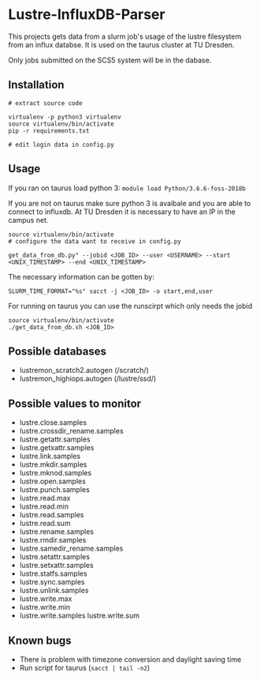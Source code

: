 # Lustre-InfluxDB-Parser

This projects gets data from a slurm job's usage of the lustre filesystem from an influx databse. It is used on the taurus cluster at TU Dresden.

Only jobs submitted on the SCS5 system will be in the dabase.

## Installation

```
# extract source code

virtualenv -p python3 virtualenv
source virtualenv/bin/activate
pip -r requirements.txt

# edit login data in config.py
```

## Usage
If you ran on taurus load python 3:
```module load Python/3.6.6-foss-2018b ```

If you are not on taurus make sure python 3 is avaibale and you are able to connect to influxdb. At TU Dresden it is necessary to have an IP in the campus net.


```
source virtualenv/bin/activate
# configure the data want to receive in config.py

get_data_from_db.py" --jobid <JOB_ID> --user <USERNAME> --start <UNIX_TIMESTAMP> --end <UNIX_TIMESTAMP>
```
The necessary information can be gotten by:

```SLURM_TIME_FORMAT="%s" sacct -j <JOB_ID> -o start,end,user```

For running on taurus you can use the runscirpt which only needs the jobid

```
source virtualenv/bin/activate
./get_data_from_db.sh <JOB_ID>
```

## Possible databases
- lustremon_scratch2.autogen  (/scratch/)
- lustremon_highiops.autogen (/lustre/ssd/)

## Possible values to monitor
- lustre.close.samples
- lustre.crossdir_rename.samples
- lustre.getattr.samples
- lustre.getxattr.samples
- lustre.link.samples
- lustre.mkdir.samples
- lustre.mknod.samples
- lustre.open.samples
- lustre.punch.samples
- lustre.read.max
- lustre.read.min
- lustre.read.samples
- lustre.read.sum
- lustre.rename.samples
- lustre.rmdir.samples
- lustre.samedir_rename.samples
- lustre.setattr.samples
- lustre.setxattr.samples
- lustre.statfs.samples
- lustre.sync.samples
- lustre.unlink.samples
- lustre.write.max
- lustre.write.min
- lustre.write.samples
lustre.write.sum

## Known bugs
- There is problem with timezone conversion and daylight saving time
- Run script for taurus (```sacct | tail -n2```)